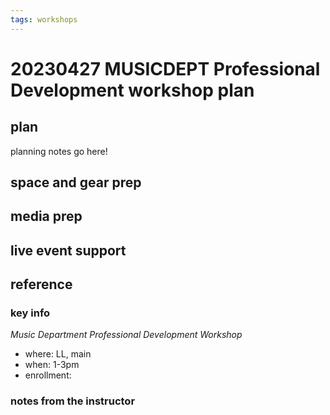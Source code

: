 ```yaml
---
tags: workshops
---
```

# 20230427 MUSICDEPT Professional Development workshop plan

## plan
planning notes go here!
## space and gear prep
## media prep
## live event support
## reference
### key info
*Music Department Professional Development Workshop*
* where: LL, main
* when: 1-3pm
* enrollment: 


### notes from the instructor
